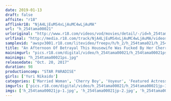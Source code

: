 ```yaml
---
date: 2019-01-13
draft: false
affsite: "r18"
afflinkr18: "NjA4LjEuMS4xLjAuMC4wLjAuMA"
url: "h_254tama00021"
urloriginal: "http://www.r18.com/videos/vod/movies/detail/-/id=h_254tama00021"
urlfinal: "http://media.r18.com/track/NjA4LjEuMS4xLjAuMC4wLjAuMA/videos/vod/movies/detail/-/id=h_254tama00021"
samplevid: "awspv3001.r18.com/litevideo/freepv/h/h_2/h_254tama021/h_254tama021_dmb_w.mp4"
title: "An Afternoon Of Betrayal This Housewife Was Fucked By Her Cherry Boy Otaku Nephew Yuri Nikaido"
mainimgurl: "pics.r18.com/digital/video/h_254tama00021/h_254tama00021ps.jpg"
mainimgs: "h_254tama00021ps.jpg"
releasedate: "Oct. 20, 2017"
duration: 98
productioncomp: "STAR PARADISE"
girls: ['Yuri Nikaido']
categories: ['Married Woman', 'Cherry Boy', 'Voyeur', 'Featured Actress', 'Cheating Wife', 'Hi-Def']
imgurls: ['pics.r18.com/digital/video/h_254tama00021/h_254tama00021jp-1.jpg', 'pics.r18.com/digital/video/h_254tama00021/h_254tama00021jp-2.jpg', 'pics.r18.com/digital/video/h_254tama00021/h_254tama00021jp-3.jpg', 'pics.r18.com/digital/video/h_254tama00021/h_254tama00021jp-4.jpg', 'pics.r18.com/digital/video/h_254tama00021/h_254tama00021jp-5.jpg', 'pics.r18.com/digital/video/h_254tama00021/h_254tama00021jp-6.jpg', 'pics.r18.com/digital/video/h_254tama00021/h_254tama00021jp-7.jpg', 'pics.r18.com/digital/video/h_254tama00021/h_254tama00021jp-8.jpg', 'pics.r18.com/digital/video/h_254tama00021/h_254tama00021jp-9.jpg', 'pics.r18.com/digital/video/h_254tama00021/h_254tama00021jp-10.jpg', 'pics.r18.com/digital/video/h_254tama00021/h_254tama00021jp-11.jpg', 'pics.r18.com/digital/video/h_254tama00021/h_254tama00021jp-12.jpg', 'pics.r18.com/digital/video/h_254tama00021/h_254tama00021jp-13.jpg', 'pics.r18.com/digital/video/h_254tama00021/h_254tama00021jp-14.jpg', 'pics.r18.com/digital/video/h_254tama00021/h_254tama00021jp-15.jpg', 'pics.r18.com/digital/video/h_254tama00021/h_254tama00021jp-16.jpg', 'pics.r18.com/digital/video/h_254tama00021/h_254tama00021jp-17.jpg', 'pics.r18.com/digital/video/h_254tama00021/h_254tama00021jp-18.jpg', 'pics.r18.com/digital/video/h_254tama00021/h_254tama00021jp-19.jpg', 'pics.r18.com/digital/video/h_254tama00021/h_254tama00021jp-20.jpg']
imgs: ['h_254tama00021jp-1.jpg', 'h_254tama00021jp-2.jpg', 'h_254tama00021jp-3.jpg', 'h_254tama00021jp-4.jpg', 'h_254tama00021jp-5.jpg', 'h_254tama00021jp-6.jpg', 'h_254tama00021jp-7.jpg', 'h_254tama00021jp-8.jpg', 'h_254tama00021jp-9.jpg', 'h_254tama00021jp-10.jpg', 'h_254tama00021jp-11.jpg', 'h_254tama00021jp-12.jpg', 'h_254tama00021jp-13.jpg', 'h_254tama00021jp-14.jpg', 'h_254tama00021jp-15.jpg', 'h_254tama00021jp-16.jpg', 'h_254tama00021jp-17.jpg', 'h_254tama00021jp-18.jpg', 'h_254tama00021jp-19.jpg', 'h_254tama00021jp-20.jpg']
---
```

